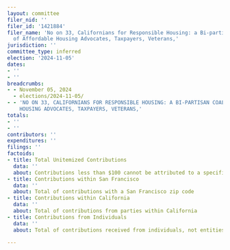 ```yaml
---
layout: committee
filer_nid: ''
filer_id: '1421884'
filer_name: 'No on 33, Californians for Responsible Housing: a Bi-partisan Coalition
  of Affordable Housing Advocates, Taxpayers, Veterans,'
jurisdiction: ''
committee_type: inferred
election: '2024-11-05'
dates:
- ''
- ''
breadcrumbs:
- - November 05, 2024
  - elections/2024-11-05/
- - 'NO ON 33, CALIFORNIANS FOR RESPONSIBLE HOUSING: A BI-PARTISAN COALITION OF AFFORDABLE
    HOUSING ADVOCATES, TAXPAYERS, VETERANS,'
totals:
- ''
- ''
contributors: ''
expenditures: ''
filings: ''
factoids:
- title: Total Unitemized Contributions
  data: ''
  about: Contributions less than $100 cannot be attributed to a specific individual
- title: Contributions within San Francisco
  data: ''
  about: Total of contributions with a San Francisco zip code
- title: Contributions within California
  data: ''
  about: Total of contributions from parties within California
- title: Contributions from Individuals
  data: ''
  about: Total of contributions received from individuals, not entities

---
```


